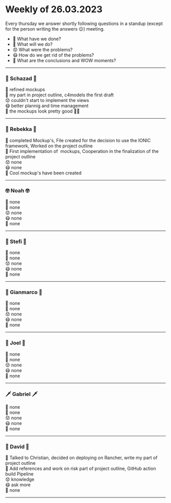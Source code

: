 # Weekly of 26.03.2023

Every thursday we answer shortly following questions in a standup (except for the person writing the answers 😉) meeting.
* 📜 What have we done?
* 🔮 What will we do?
* 😟 What were the problems?
* 😷 How do we get rid of the problems?
* 🤯 What are the conclusions and WOW moments?

<hr>

### 🦅 Schazad 🦅
📜 refined mockups </br>
🔮 my part in project outline, c4models the first draft </br>
😟 couldn't start to implement the views </br>
😷 better plannig and time management </br>
🤯 the mockups look pretty good 💩🙌 </br>

<hr>

### 🦁 Rebekka 🦁
📜 completed Mockup's, File created for the decision to use the IONIC framework, Worked on the project outline </br>
🔮 First implementation of  mockups, Cooperation in the finalization of the project outline </br>
😟 none </br>
😷 none </br>
🤯 Cool mockup's have been created </br>

<hr>

### 🤓 Noah 🤓
📜 none </br>
🔮 none </br>
😟 none </br>
😷 none </br>
🤯 none </br>

<hr>

### 🌚 Stefi 🌚
📜 none </br>
🔮 none </br>
😟 none </br>
😷 none </br>
🤯 none </br>

<hr>

### 🐻 Gianmarco 🐻
📜 none </br>
🔮 none </br>
😟 none </br>
😷 none </br>
🤯 none </br>

<hr>

### 🤩 Joel 🤩
📜 none </br>
🔮 none </br>
😟 none </br>
😷 none </br>
🤯 none </br>

<hr>

### 🗡️ Gabriel 🗡️
📜 none </br>
🔮 none </br>
😟 none </br>
😷 none </br>
🤯 none </br>

<hr>

### 🦍 David 🦍
📜 Talked to Christian, decided on deploying on Rancher, write my part of project outline</br>
🔮 Add references and work on risk part of project outline, GitHub action build Pipeline</br>
😟 knowledge </br>
😷 ask more </br>
🤯 none </br>

<hr>
